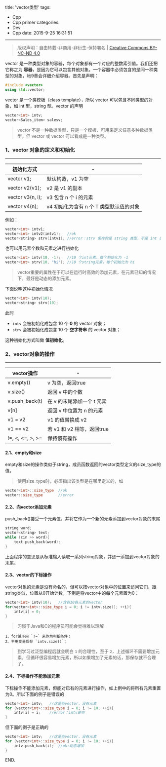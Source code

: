 title: 'vector类型'
tags:
  - Cpp
  - Cpp primer
categories:
  - Dev
  - Cpp
date: 2015-9-25 16:31:51
---

> 版权声明：自由转载-非商用-非衍生-保持署名 | [Creative Commons BY-NC-ND 4.0](https://creativecommons.org/licenses/by-nc-nd/4.0/)

vector 是一种类型对象的容器，每个对象都有一个对应的整数索引值。我们还把它称之为 **容器**，是因为它可以包含其他对象。一个容器中必须包含的是同一种类型的对象，地9章会详细介绍容器。首先是声明：

```C++
#include <vector>
using std::vector;
```

<!-- more -->

vector 是一个类模板（class template），所以 vector 可以包含不同类型的对象，如 int 型，string 型。vector 的声明

```C++
vector<int> intv;
vector<Sales_item> salesv;
```

> vector 不是一种数据类型，只是一个模板，可用来定义任意多种数据类型。但 vector<int> 或 vector<string> 可以看成是一种类型。

### 1、vector 对象的定义和初始化 ###
---

|初始化方式|-|
|-|-|
|vector<T> v1;|默认构造，v1 为空|
|vector<T> v2(v1);|v2 是 v1 的副本|
|vector<T> v3(n, i);|v3 包含 n 个 i 的元素|
|vector<T> v4(n);|v4 初始化为含有 n 个 T 类型默认值的对象|

例如：

```C++
vector<int> intv1;
vector<int> intv2(intv1);	//ok
vector<string> strv(intv1);	//error：strv 保存的是 string 类型，不是 int 类型
```

也可以用元素个数和元素之进行初始化

```C++
vector<int> intv(10, -1);	//10 个int元素，每个初始化为 -1
vector<int> strv(10, "hi");	//10 个string元素，每个初始化为 hi
```

> vector重要的属性在于可以在运行时高效的添加元素，在元素已知的情况下，最好是动态的添加元素。

下面说明这种初始化情况

```C++
vector<int> intv(10);
vector<string> strv(10);
```

此时

- `intv` 会被初始化成包含 10 个 **0** 的 vector 对象；
- `strv` 会被初始化成包含 10 个 **空字符串** 的 vector 对象；

这种初始化方式叫做 **值初始化**。

### 2、vector对象的操作 ###
---

|vector操作|-|
|-|-|
|v.empty()|v 为空，返回true|
|v.size()|返回 v 中的个数|
|v.push_back(t)|在 v 的末尾添加一个 t 元素|
|v[n]|返回 v 中位置为 n 的元素|
|v1 = v2|v1 的值替换成 v2|
|v1 == v2|若 v1 和 v2 相等，返回true|
|!=, <, <=, >, >=|保持惯有操作|

#### 2.1、empty和size ####

empty和size的操作类似于string，成员函数返回的vector类型定义的size_type的值。

> 使用size_type时，必须指出该类型是在哪里定义的，如
```C++ 
vector<int>::size_type	//ok
vector::size_type		//error
```

#### 2.2、向vector添加元素 ####

push_back()接受一个元素值，并将它作为一个新的元素添加到vector对象的末尾

```C++
string word;
vector<string> text;
while (cin >> word){
	text.push_back(word);
}
```

上面程序的意思是从标准输入读取一系列string对象，并逐一添加到vector对象的末尾。

#### 2.3、vector的下标操作 ####

vector对象的元素是没有命名的，但可以按vector对象中的位置来访问它们，跟string类似，位置从0开始计数，下例是将vector中的每个元素置为0：

```C++
vector<int> intv(10);	//含有10各元素的vector
for(vector<int>::size_type i = 0; i != intv.size(); ++i){
	intv[i] = 0;
}
```

> 习惯于Java和C的程序员可能会觉得难以理解
```
1、for循环用 `!=` 来作为判断条件；
2、不用变量保存 `intv.size()`；
```
> 到学习过泛型编程后就会明白 `1` 的合理性，至于 `2`，上述循环不需要增加元素，但循环很容易增加元素，所以如果增加了元素的话，那保存就不合理了。

#### 2.4、下标操作不能添加元素 ####

下标操作不能添加元素，但能对已有的元素进行操作，如上例中的将所有元素重置为0。所以下面的例子是错误的

```C++
vector<int> intv;	//这是空vector，没有元素
for (vector<int>::size_type i = 0; i != 10; ++i){
	intv[i] = i;	//error：intv是空
}
```

但下面的例子是正确的

```C++
vector<int> intv;	//这是空vector，没有元素
for (vector<int>::size_type i = 0; i != 10; ++i){
	intv.push_back(i);	//ok:动态增加
}
```

END.